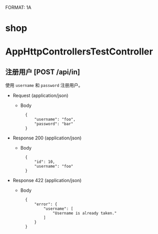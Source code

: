 FORMAT: 1A

# shop

# AppHttpControllersTestController

## 注册用户 [POST /api/in]
使用 `username` 和 `password` 注册用户。

+ Request (application/json)
    + Body

            {
                "username": "foo",
                "password": "bar"
            }

+ Response 200 (application/json)
    + Body

            {
                "id": 10,
                "username": "foo"
            }

+ Response 422 (application/json)
    + Body

            {
                "error": {
                    "username": [
                        "Username is already taken."
                    ]
                }
            }